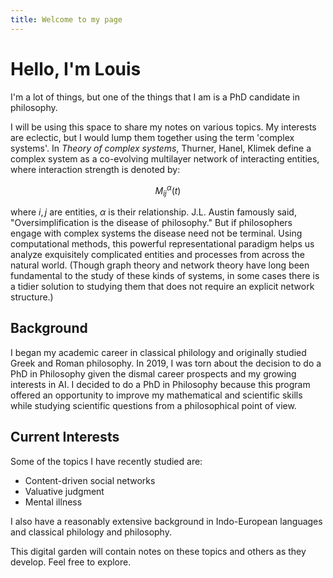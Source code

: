 ```yaml
---
title: Welcome to my page
---
```


# Hello, I'm Louis

I'm a lot of things, but one of the things that I am is a PhD candidate in philosophy.

I will be using this space to share my notes on various topics. My interests are eclectic, but I would lump them together using the term 'complex systems'. In *Theory of complex systems*, Thurner, Hanel, Klimek define a complex system as a co-evolving multilayer network of interacting entities, where interaction strength is denoted by:

$$
M_{ij}^\alpha(t)
$$

where $i,j$ are entities, $\alpha$ is their relationship. J.L. Austin famously said, "Oversimplification is the disease of philosophy." But if philosophers engage with complex systems the disease need not be terminal. Using computational methods, this powerful representational paradigm helps us analyze exquisitely complicated entities and processes from across the natural world. (Though graph theory and network theory have long been fundamental to the study of these kinds of systems, in some cases there is a tidier solution to studying them that does not require an explicit network structure.)

## Background

I began my academic career in classical philology and originally studied Greek and Roman philosophy. In 2019, I was torn about the decision to do a PhD in Philosophy given the dismal career prospects and my growing interests in AI. I decided to do a PhD in Philosophy because this program offered an opportunity to improve my mathematical and scientific skills while studying scientific questions from a philosophical point of view.

## Current Interests

Some of the topics I have recently studied are:
- Content-driven social networks
- Valuative judgment
- Mental illness

I also have a reasonably extensive background in Indo-European languages and classical philology and philosophy.

This digital garden will contain notes on these topics and others as they develop. Feel free to explore.